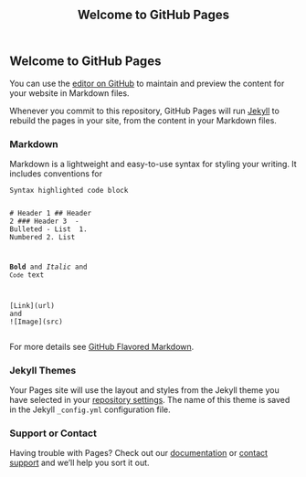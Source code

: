 <article class="page" itemscope="" itemtype="http://schema.org/CreativeWork"><meta itemprop="headline" content="Welcome to GitHub Pages"><div class="page__inner-wrap"><header><h1 class="page__title" itemprop="headline">Welcome to GitHub Pages</h1></header><section class="page__content" itemprop="text"><h2 id="welcome-to-github-pages">Welcome to GitHub Pages</h2><p>You can use the <a href="https://github.com/zwxu064/zhiweixu.github.io/edit/master/docs/index.md">editor on GitHub</a> to maintain and preview the content for your website in Markdown files.</p><p>Whenever you commit to this repository, GitHub Pages will run <a href="https://jekyllrb.com/">Jekyll</a> to rebuild the pages in your site, from the content in your Markdown files.</p><h3 id="markdown">Markdown</h3><p>Markdown is a lightweight and easy-to-use syntax for styling your writing. It includes conventions for</p><div class="language-markdown highlighter-rouge"><div class="highlight"><pre class="highlight"><code>Syntax highlighted code block

<span class="gh"># Header 1</span>
<span class="gu">## Header 2</span>
<span class="gu">### Header 3</span>
<span class="p">
-</span> Bulleted
<span class="p">-</span> List
<span class="p">
1.</span> Numbered
<span class="p">2.</span> List

<span class="gs">**Bold**</span> and _Italic_ and <span class="sb">`Code`</span> text

<span class="p">[</span><span class="nv">Link</span><span class="p">](</span><span class="sx">url</span><span class="p">)</span> and !<span class="p">[</span><span class="nv">Image</span><span class="p">](</span><span class="sx">src</span><span class="p">)</span>
</code></pre></div></div><p>For more details see <a href="https://guides.github.com/features/mastering-markdown/">GitHub Flavored Markdown</a>.</p><h3 id="jekyll-themes">Jekyll Themes</h3><p>Your Pages site will use the layout and styles from the Jekyll theme you have selected in your <a href="https://github.com/zwxu064/zhiweixu.github.io/settings">repository settings</a>. The name of this theme is saved in the Jekyll <code class="language-plaintext highlighter-rouge">_config.yml</code> configuration file.</p><h3 id="support-or-contact">Support or Contact</h3><p>Having trouble with Pages? Check out our <a href="https://docs.github.com/categories/github-pages-basics/">documentation</a> or <a href="https://github.com/contact">contact support</a> and we’ll help you sort it out.</p></section><footer class="page__meta"></footer></div></article>
